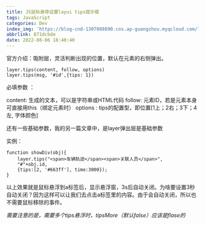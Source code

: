 ```yaml
---
title: JS鼠标悬停设置layui tips提示框
tags: JavaScript
categories: Dev
index_img: 'https://blog-cnd-1307088890.cos.ap-guangzhou.myqcloud.com/layUI.png'
abbrlink: 871dcbde
date: 2022-08-06 18:40:40
---
```


<!-- more -->

官方介绍：吸附层，灵活判断出现的位置，默认在元素的右侧弹出。

```
layer.tips(content, follow, options)
layer.tips(msg, '#id',{tips: 1})
```

必填参数 ：

content: 生成的文本，可以是字符串或HTML代码 
follow: 元素ID，若是元素本身可直接用this（绑定元素时）
options : tips的配置型，即位置[1上；2右；3下；4左, 字体颜色]

还有一些基础参数，我的另一篇文章中，是layer弹出层是基础参数

实例：

```
function showDiv(obj){
    layer.tips("<span>车辆轨迹</span><span>关联人员</span>",         
    "#"+obj.id, 
    {tips:[2, '#663ff'], time:3000});
}
```

 以上效果就是鼠标悬浮到a标签后，显示悬浮窗，3s后自动关闭。为啥要设置3秒自动关闭？因为这样可以让我们去点击a标签里的内容。由于会自动关闭，所以也不需要鼠标移除的事件。

*需要注意的是，需要多个tips悬浮时，tipsMore（默认false）应该是flase的*
